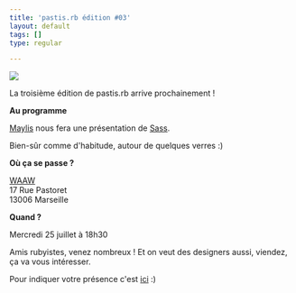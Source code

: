 ```yaml
---
title: 'pastis.rb édition #03'
layout: default
tags: []
type: regular

---
```

<p><img src="http://media.tumblr.com/tumblr_m73ckpSKsh1r58g99.gif" /></p>
<p>La troisième édition de pastis.rb arrive prochainement !</p>
<p><b>Au programme</b></p>
<p><a href="https://twitter.com/mmaayylliiss">Maylis</a> nous fera une présentation de <a href="http://sass-lang.com/">Sass</a>.</p>
<p>Bien-sûr comme d'habitude, autour de quelques verres :)</p>
<p><b>Où ça se passe ?</b></p>
<p><a href=" http://www.waaw.fr/fr/bistrot-culture-infos">WAAW</a><br />
17 Rue Pastoret<br />
13006 Marseille</p>
<p><b>Quand ?</b></p>
<p>Mercredi 25 juillet à 18h30</p>
<p>Amis rubyistes, venez nombreux ! Et on veut des designers aussi, viendez, ça va vous intéresser.</p>
<p>Pour indiquer votre présence c'est <a href="http://www.doodle.com/h7mwwmxxcvf4ab4t">ici</a> :)</p>
